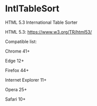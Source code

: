 # IntlTableSort

HTML 5.3 International Table Sorter

HTML 5.3: https://www.w3.org/TR/html53/

Compatible list:

Chrome 41+

Edge 12+

Firefox 44+

Internet Explorer 11+

Opera 25+

Safari 10+
